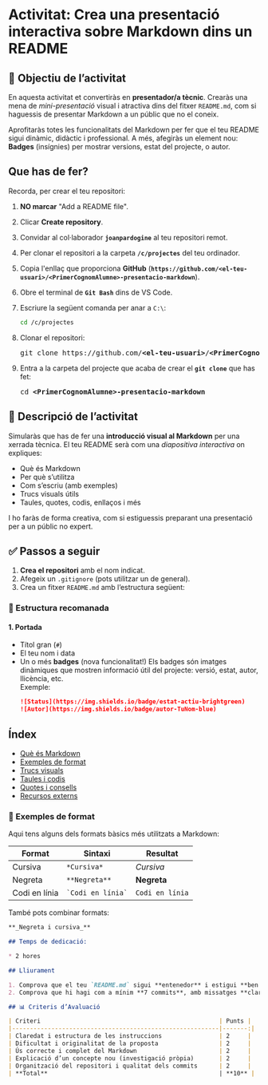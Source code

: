 # Activitat: Crea una presentació interactiva sobre Markdown dins un README
## 🎯 Objectiu de l’activitat
En aquesta activitat et convertiràs en **presentador/a tècnic**. Crearàs una mena de *mini-presentació* visual i atractiva dins del fitxer `README.md`, com si haguessis de presentar Markdown a un públic que no el coneix.

Aprofitaràs totes les funcionalitats del Markdown per fer que el teu README sigui dinàmic, didàctic i professional. A més, afegiràs un element nou: **Badges** (insígnies) per mostrar versions, estat del projecte, o autor.

## Que has de fer?

Recorda, per crear el teu repositori:

 1. **NO marcar** "Add a README file".
 
 1. Clicar **Create repository**.
 
1. Convidar al col·laborador **`joanpardogine`** al teu repositori remot.

 1. Per clonar el repositori a la carpeta **`/c/projectes`** del teu ordinador.
 
 1. Copia l'enllaç que proporciona **GitHub** (**`https://github.com/<el-teu-usuari>/<PrimerCognomAlumne>-presentacio-markdown`**).

 1. Obre el terminal de **`Git Bash`** dins de VS Code.

 1. Escriure la següent comanda per anar a `C:\`:
       ```bash
       cd /c/projectes
       ```
 1. Clonar el repositori:
       <pre>git clone https://github.com/<b>&lt;el-teu-usuari></b>/<b>&lt;PrimerCognomAlumne></b>-presentacio-markdown</pre>
 1. Entra a la carpeta del projecte que acaba de crear el **`git clone`** que has fet:
       <pre>cd <b>&lt;PrimerCognomAlumne>-presentacio-markdown</b></pre>
 
## 📝 Descripció de l’activitat

Simularàs que has de fer una **introducció visual al Markdown** per una xerrada tècnica. El teu README serà com una *diapositiva interactiva* on expliques:

- Què és Markdown
- Per què s’utilitza
- Com s’escriu (amb exemples)
- Trucs visuals útils
- Taules, quotes, codis, enllaços i més

I ho faràs de forma creativa, com si estiguessis preparant una presentació per a un públic no expert.

## ✅ Passos a seguir

1. **Crea el repositori** amb el nom indicat.
2. Afegeix un `.gitignore` (pots utilitzar un de general).
3. Crea un fitxer `README.md` amb l’estructura següent:

### 🧩 Estructura recomanada

#### 1. **Portada**
- Títol gran (`#`)
- El teu nom i data
- Un o més **badges** (nova funcionalitat!)
  Els badges són imatges dinàmiques que mostren informació útil del projecte: versió, estat, autor, llicència, etc.  
  Exemple:
  ```markdown
  ![Status](https://img.shields.io/badge/estat-actiu-brightgreen)
  ![Autor](https://img.shields.io/badge/autor-TuNom-blue)
  
## Índex
- [Què és Markdown](#què-és-markdown)
- [Exemples de format](#exemples-de-format)
- [Trucs visuals](#trucs-visuals)
- [Taules i codis](#taules-i-codis)
- [Quotes i consells](#quotes-i-consells)
- [Recursos externs](#recursos-externs)
 
### 📝 Exemples de format

Aqui tens alguns dels formats bàsics més utilitzats a Markdown:

| Format | Sintaxi | Resultat |
|--------|---------|----------|
| Cursiva | `*Cursiva*` | *Cursiva* |
| Negreta | `**Negreta**` | **Negreta** |
| Codi en línia | `` `Codi en línia` `` | `Codi en línia` |

També pots combinar formats:
```markdown
**_Negreta i cursiva_**

## Temps de dedicació:

* 2 hores

## Lliurament

1. Comprova que el teu `README.md` sigui **entenedor** i estigui **ben estructurat**.
2. Comprova que hi hagi com a mínim **7 commits**, amb missatges **clars**.

## 📊 Criteris d’Avaluació

| Criteri                                                  | Punts |
|----------------------------------------------------------|-------:|
| Claredat i estructura de les instruccions                | 2     |
| Dificultat i originalitat de la proposta                 | 2     |
| Ús correcte i complet del Markdown                       | 2     |
| Explicació d’un concepte nou (investigació pròpia)       | 2     |
| Organització del repositori i qualitat dels commits      | 2     |
| **Total**                                                | **10** |
